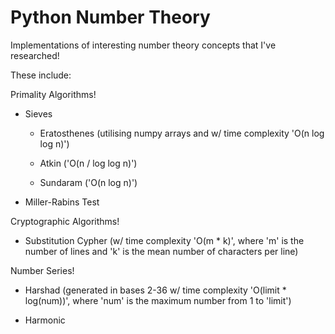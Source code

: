 # Python Number Theory
Implementations of interesting number theory concepts that I've researched!

These include:

Primality Algorithms!

- Sieves

  - Eratosthenes (utilising numpy arrays and w/ time complexity 'O(n log log n)')

  - Atkin ('O(n / log log n)')

  - Sundaram ('O(n log n)')

- Miller-Rabins Test

Cryptographic Algorithms!

- Substitution Cypher (w/ time complexity 'O(m * k)', where 'm' is the number of lines and 'k' is the mean number of characters per line)

Number Series!

- Harshad (generated in bases 2-36 w/ time complexity 'O(limit * log(num))', where 'num' is the maximum number from 1 to 'limit')

- Harmonic
